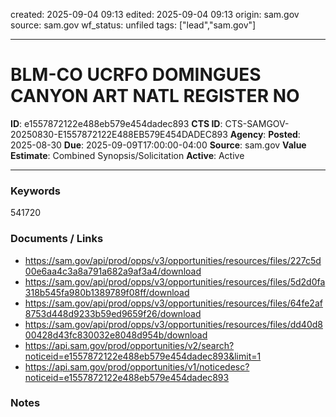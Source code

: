 created: 2025-09-04 09:13
edited: 2025-09-04 09:13
origin: sam.gov
source: sam.gov
wf_status: unfiled
tags: ["lead","sam.gov"]

---

# BLM-CO UCRFO DOMINGUES CANYON ART NATL REGISTER NO

**ID**: e1557872122e488eb579e454dadec893
**CTS ID**: CTS-SAMGOV-20250830-E1557872122E488EB579E454DADEC893
**Agency**: 
**Posted**: 2025-08-30
**Due**: 2025-09-09T17:00:00-04:00
**Source**: sam.gov
**Value Estimate**: Combined Synopsis/Solicitation
**Active**: Active

---

### Keywords
541720

### Documents / Links
- <https://sam.gov/api/prod/opps/v3/opportunities/resources/files/227c5d00e6aa4c3a8a791a682a9af3a4/download>
- <https://sam.gov/api/prod/opps/v3/opportunities/resources/files/5d2d0fa318b545fa980b1389789f08ff/download>
- <https://sam.gov/api/prod/opps/v3/opportunities/resources/files/64fe2af8753d448d9233b59ed9659f26/download>
- <https://sam.gov/api/prod/opps/v3/opportunities/resources/files/dd40d800428d43fc830032e8048d954b/download>
- <https://api.sam.gov/prod/opportunities/v2/search?noticeid=e1557872122e488eb579e454dadec893&limit=1>
- <https://api.sam.gov/prod/opportunities/v1/noticedesc?noticeid=e1557872122e488eb579e454dadec893>

### Notes

